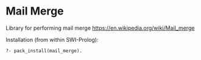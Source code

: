 # Mail Merge
Library for performing mail merge
https://en.wikipedia.org/wiki/Mail_merge


Installation (from within SWI-Prolog):

  ```
  ?- pack_install(mail_merge).
  ```